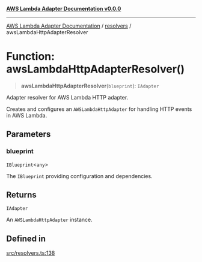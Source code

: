 [**AWS Lambda Adapter Documentation v0.0.0**](../../README.md)

***

[AWS Lambda Adapter Documentation](../../modules.md) / [resolvers](../README.md) / awsLambdaHttpAdapterResolver

# Function: awsLambdaHttpAdapterResolver()

> **awsLambdaHttpAdapterResolver**(`blueprint`): `IAdapter`

Adapter resolver for AWS Lambda HTTP adapter.

Creates and configures an `AWSLambdaHttpAdapter` for handling HTTP events in AWS Lambda.

## Parameters

### blueprint

`IBlueprint`\<`any`\>

The `IBlueprint` providing configuration and dependencies.

## Returns

`IAdapter`

An `AWSLambdaHttpAdapter` instance.

## Defined in

[src/resolvers.ts:138](https://github.com/stonemjs/aws-lambda-adapter/blob/f00bc5adf35a7d817c9d8d34c42561c4c82e758d/src/resolvers.ts#L138)
